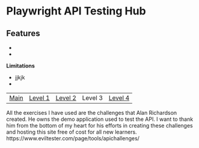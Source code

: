 # Playwright API Testing Hub
**Features**
-
-
- 
  
**Limitations**
- jjkjk
- 

<table>
  <tr>
    <td><a href="https://github.com/Cerosh/apiChallenges.github.io/tree/main">Main</a></td>
    <td><a href="https://github.com/Cerosh/apiChallenges.github.io/tree/level.1">Level 1</a></td>
    <td><a href="https://github.com/Cerosh/apiChallenges.github.io/tree/level.2">Level 2</a></td>
    <td>Level 3</td>
    <td><a href="https://github.com/Cerosh/apiChallenges.github.io/tree/level.4">Level 4</a></td>
  </tr>
</table>
All the exercises I have used are the challenges that  Alan Richardson created. He owns the demo application used to test the API. I want to thank him from the bottom of my heart for his efforts in creating these challenges and hosting this site free of cost for all new learners.
https://www.eviltester.com/page/tools/apichallenges/<br>
